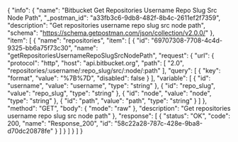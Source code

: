 {
  "info": {
    "name": "Bitbucket Get Repositories Username Repo Slug Src Node Path",
    "_postman_id": "a33fb3c6-9db8-482f-8b4c-2611ef2f7359",
    "description": "Get repositories username repo slug src node path",
    "schema": "https://schema.getpostman.com/json/collection/v2.0.0/"
  },
  "item": [
    {
      "name": "repositories",
      "item": [
        {
          "id": "69707308-7708-4c4d-9325-bb6a75f73c30",
          "name": "getRepositoriesUsernameRepoSlugSrcNodePath",
          "request": {
            "url": {
              "protocol": "http",
              "host": "api.bitbucket.org",
              "path": [
                "2.0",
                "repositories/:username/:repo_slug/src/:node/:path"
              ],
              "query": [
                {
                  "key": "format",
                  "value": "%7B%7D",
                  "disabled": false
                }
              ],
              "variable": [
                {
                  "id": "username",
                  "value": "username",
                  "type": "string"
                },
                {
                  "id": "repo_slug",
                  "value": "repo_slug",
                  "type": "string"
                },
                {
                  "id": "node",
                  "value": "node",
                  "type": "string"
                },
                {
                  "id": "path",
                  "value": "path",
                  "type": "string"
                }
              ]
            },
            "method": "GET",
            "body": {
              "mode": "raw"
            },
            "description": "Get repositories username repo slug src node path"
          },
          "response": [
            {
              "status": "OK",
              "code": 200,
              "name": "Response_200",
              "id": "58c22a28-787c-428e-9ba8-d70dc20878fe"
            }
          ]
        }
      ]
    }
  ]
}